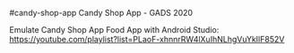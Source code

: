 #candy-shop-app
Candy Shop App - GADS 2020

Emulate Candy Shop App
Food App with Android Studio:
https://youtube.com/playlist?list=PLaoF-xhnnrRW4lXuIhNLhgVuYkIlF852V
